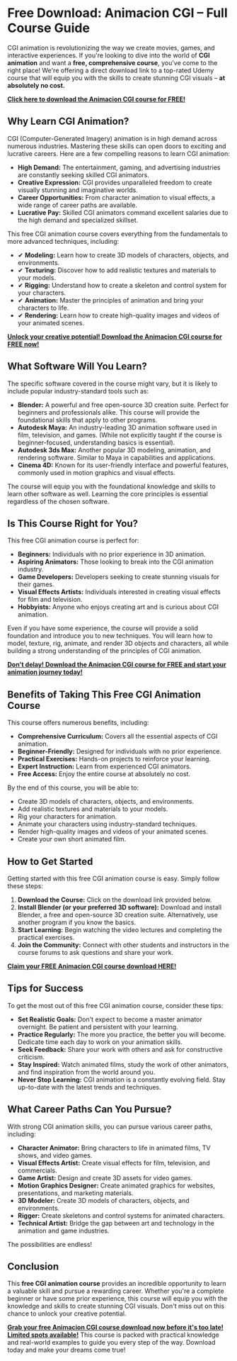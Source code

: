 # Free Download: Animacion CGI – Full Course Guide

CGI animation is revolutionizing the way we create movies, games, and interactive experiences. If you're looking to dive into the world of **CGI animation** and want a **free, comprehensive course**, you've come to the right place! We're offering a direct download link to a top-rated Udemy course that will equip you with the skills to create stunning CGI visuals – **at absolutely no cost.**

[**Click here to download the Animacion CGI course for FREE!**](https://udemywork.com/animacion-cgi)

## Why Learn CGI Animation?

CGI (Computer-Generated Imagery) animation is in high demand across numerous industries. Mastering these skills can open doors to exciting and lucrative careers. Here are a few compelling reasons to learn CGI animation:

*   **High Demand:** The entertainment, gaming, and advertising industries are constantly seeking skilled CGI animators.
*   **Creative Expression:** CGI provides unparalleled freedom to create visually stunning and imaginative worlds.
*   **Career Opportunities:** From character animation to visual effects, a wide range of career paths are available.
*   **Lucrative Pay:** Skilled CGI animators command excellent salaries due to the high demand and specialized skillset.

This free CGI animation course covers everything from the fundamentals to more advanced techniques, including:

*   ✔ **Modeling:** Learn how to create 3D models of characters, objects, and environments.
*   ✔ **Texturing:** Discover how to add realistic textures and materials to your models.
*   ✔ **Rigging:** Understand how to create a skeleton and control system for your characters.
*   ✔ **Animation:** Master the principles of animation and bring your characters to life.
*   ✔ **Rendering:** Learn how to create high-quality images and videos of your animated scenes.

[**Unlock your creative potential! Download the Animacion CGI course for FREE now!**](https://udemywork.com/animacion-cgi)

## What Software Will You Learn?

The specific software covered in the course might vary, but it is likely to include popular industry-standard tools such as:

*   **Blender:** A powerful and free open-source 3D creation suite. Perfect for beginners and professionals alike. This course will provide the foundational skills that apply to other programs.
*   **Autodesk Maya:** An industry-leading 3D animation software used in film, television, and games. (While not explicitly taught if the course is beginner-focused, understanding basics is essential).
*   **Autodesk 3ds Max:** Another popular 3D modeling, animation, and rendering software. Similar to Maya in capabilities and applications.
*   **Cinema 4D:** Known for its user-friendly interface and powerful features, commonly used in motion graphics and visual effects.

The course will equip you with the foundational knowledge and skills to learn other software as well. Learning the core principles is essential regardless of the chosen software.

## Is This Course Right for You?

This free CGI animation course is perfect for:

*   **Beginners:** Individuals with no prior experience in 3D animation.
*   **Aspiring Animators:** Those looking to break into the CGI animation industry.
*   **Game Developers:** Developers seeking to create stunning visuals for their games.
*   **Visual Effects Artists:** Individuals interested in creating visual effects for film and television.
*   **Hobbyists:** Anyone who enjoys creating art and is curious about CGI animation.

Even if you have some experience, the course will provide a solid foundation and introduce you to new techniques. You will learn how to model, texture, rig, animate, and render 3D objects and characters, all while building a strong understanding of the principles of CGI animation.

[**Don't delay! Download the Animacion CGI course for FREE and start your animation journey today!**](https://udemywork.com/animacion-cgi)

## Benefits of Taking This Free CGI Animation Course

This course offers numerous benefits, including:

*   **Comprehensive Curriculum:** Covers all the essential aspects of CGI animation.
*   **Beginner-Friendly:** Designed for individuals with no prior experience.
*   **Practical Exercises:** Hands-on projects to reinforce your learning.
*   **Expert Instruction:** Learn from experienced CGI animators.
*   **Free Access:** Enjoy the entire course at absolutely no cost.

By the end of this course, you will be able to:

*   Create 3D models of characters, objects, and environments.
*   Add realistic textures and materials to your models.
*   Rig your characters for animation.
*   Animate your characters using industry-standard techniques.
*   Render high-quality images and videos of your animated scenes.
*   Create your own short animated film.

## How to Get Started

Getting started with this free CGI animation course is easy. Simply follow these steps:

1.  **Download the Course:** Click on the download link provided below.
2.  **Install Blender (or your preferred 3D software):** Download and install Blender, a free and open-source 3D creation suite. Alternatively, use another program if you know the basics.
3.  **Start Learning:** Begin watching the video lectures and completing the practical exercises.
4.  **Join the Community:** Connect with other students and instructors in the course forums to ask questions and share your work.

[**Claim your FREE Animacion CGI course download HERE!**](https://udemywork.com/animacion-cgi)

## Tips for Success

To get the most out of this free CGI animation course, consider these tips:

*   **Set Realistic Goals:** Don't expect to become a master animator overnight. Be patient and persistent with your learning.
*   **Practice Regularly:** The more you practice, the better you will become. Dedicate time each day to work on your animation skills.
*   **Seek Feedback:** Share your work with others and ask for constructive criticism.
*   **Stay Inspired:** Watch animated films, study the work of other animators, and find inspiration from the world around you.
*   **Never Stop Learning:** CGI animation is a constantly evolving field. Stay up-to-date with the latest trends and techniques.

## What Career Paths Can You Pursue?

With strong CGI animation skills, you can pursue various career paths, including:

*   **Character Animator:** Bring characters to life in animated films, TV shows, and video games.
*   **Visual Effects Artist:** Create visual effects for film, television, and commercials.
*   **Game Artist:** Design and create 3D assets for video games.
*   **Motion Graphics Designer:** Create animated graphics for websites, presentations, and marketing materials.
*   **3D Modeler:** Create 3D models of characters, objects, and environments.
*   **Rigger:** Create skeletons and control systems for animated characters.
*   **Technical Artist:** Bridge the gap between art and technology in the animation and game industries.

The possibilities are endless!

## Conclusion

This **free CGI animation course** provides an incredible opportunity to learn a valuable skill and pursue a rewarding career. Whether you're a complete beginner or have some prior experience, this course will equip you with the knowledge and skills to create stunning CGI visuals. Don't miss out on this chance to unlock your creative potential.

[**Grab your free Animacion CGI course download now before it's too late! Limited spots available!**](https://udemywork.com/animacion-cgi) This course is packed with practical knowledge and real-world examples to guide you every step of the way. Download today and make your dreams come true!
